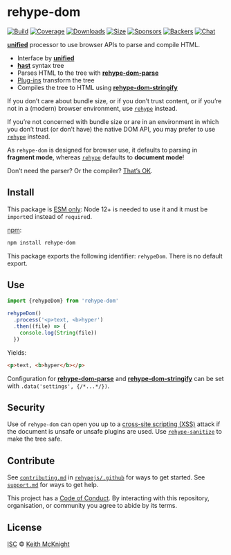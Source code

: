 # rehype-dom

[![Build][build-badge]][build]
[![Coverage][coverage-badge]][coverage]
[![Downloads][downloads-badge]][downloads]
[![Size][size-badge]][size]
[![Sponsors][sponsors-badge]][collective]
[![Backers][backers-badge]][collective]
[![Chat][chat-badge]][chat]

[**unified**][unified] processor to use browser APIs to parse and compile HTML.

*   Interface by [**unified**][unified]
*   [**hast**][hast] syntax tree
*   Parses HTML to the tree with [**rehype-dom-parse**][parse]
*   [Plug-ins][plugins] transform the tree
*   Compiles the tree to HTML using [**rehype-dom-stringify**][stringify]

If you don’t care about bundle size, or if you don’t trust content, or if you’re
not in a (modern) browser environment, use [`rehype`][rehype] instead.

If you’re not concerned with bundle size or are in an environment in which you
don’t trust (or don’t have) the native DOM API, you may prefer to use
[`rehype`][rehype] instead.

As `rehype-dom` is designed for browser use, it defaults to parsing in
**fragment mode**, whereas [`rehype`][rehype] defaults to **document mode**!

Don’t need the parser?
Or the compiler?
[That’s OK][unified-usage].

## Install

This package is [ESM only](https://gist.github.com/sindresorhus/a39789f98801d908bbc7ff3ecc99d99c):
Node 12+ is needed to use it and it must be `import`ed instead of `require`d.

[npm][]:

```sh
npm install rehype-dom
```

This package exports the following identifier: `rehypeDom`.
There is no default export.

## Use

```js
import {rehypeDom} from 'rehype-dom'

rehypeDom()
  .process('<p>text, <b>hyper')
  .then((file) => {
    console.log(String(file))
  })
```

Yields:

```html
<p>text, <b>hyper</b></p>
```

Configuration for [**rehype-dom-parse**][parse] and
[**rehype-dom-stringify**][stringify] can be set with
`.data('settings', {/*...*/})`.

## Security

Use of `rehype-dom` can open you up to a [cross-site scripting (XSS)][xss]
attack if the document is unsafe or unsafe plugins are used.
Use [`rehype-sanitize`][sanitize] to make the tree safe.

## Contribute

See [`contributing.md`][contributing] in [`rehypejs/.github`][health] for ways
to get started.
See [`support.md`][support] for ways to get help.

This project has a [Code of Conduct][coc].
By interacting with this repository, organisation, or community you agree to
abide by its terms.

## License

[ISC][license] © [Keith McKnight][author]

<!-- Definitions -->

[build-badge]: https://github.com/rehypejs/rehype-dom/workflows/main/badge.svg

[build]: https://github.com/rehypejs/rehype-dom/actions

[coverage-badge]: https://img.shields.io/codecov/c/github/rehypejs/rehype-dom.svg

[coverage]: https://codecov.io/github/rehypejs/rehype-dom

[downloads-badge]: https://img.shields.io/npm/dm/rehype-dom.svg

[downloads]: https://www.npmjs.com/package/rehype-dom

[size-badge]: https://img.shields.io/bundlephobia/minzip/rehype-dom.svg

[size]: https://bundlephobia.com/result?p=rehype-dom

[sponsors-badge]: https://opencollective.com/unified/sponsors/badge.svg

[backers-badge]: https://opencollective.com/unified/backers/badge.svg

[collective]: https://opencollective.com/unified

[chat-badge]: https://img.shields.io/badge/chat-discussions-success.svg

[chat]: https://github.com/rehypejs/rehype/discussions

[npm]: https://docs.npmjs.com/cli/install

[author]: https://keith.mcknig.ht

[license]: https://github.com/rehypejs/rehype-dom/blob/main/license

[health]: https://github.com/rehypejs/.github

[contributing]: https://github.com/rehypejs/.github/blob/HEAD/contributing.md

[support]: https://github.com/rehypejs/.github/blob/HEAD/support.md

[coc]: https://github.com/rehypejs/.github/blob/HEAD/code-of-conduct.md

[unified]: https://github.com/unifiedjs/unified

[hast]: https://github.com/syntax-tree/hast

[parse]: https://github.com/rehypejs/rehype-dom/blob/main/packages/rehype-dom-parse

[stringify]: https://github.com/rehypejs/rehype-dom/blob/main/packages/rehype-dom-stringify

[plugins]: https://github.com/rehypejs/rehype/blob/HEAD/doc/plugins.md

[rehype]: https://github.com/rehypejs/rehype/tree/HEAD/packages/rehype

[unified-usage]: https://github.com/unifiedjs/unified#usage

[xss]: https://en.wikipedia.org/wiki/Cross-site_scripting

[sanitize]: https://github.com/rehypejs/rehype-sanitize

